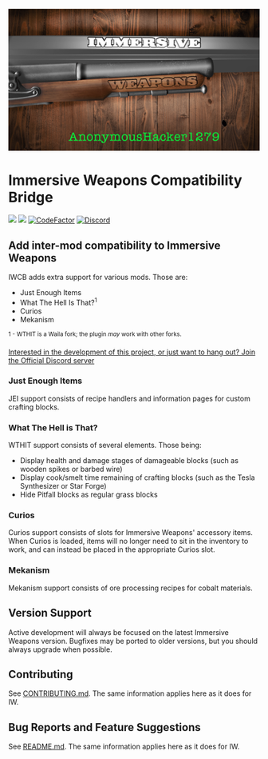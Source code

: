 ![Immersive Weapons Logo](logo.png)

# Immersive Weapons Compatibility Bridge

[![](http://cf.way2muchnoise.eu/full_633345_Downloads.svg)](https://www.curseforge.com/minecraft/mc-mods/immersive-weapons-compatibility-bridge)
[![](http://cf.way2muchnoise.eu/versions/633345.svg)](https://www.curseforge.com/minecraft/mc-mods/immersive-weapons-compatibility-bridge)
[![CodeFactor](https://www.codefactor.io/repository/github/anonymoushacker1279/iwcompatibilitybridge/badge/master)](https://www.codefactor.io/repository/github/anonymoushacker1279/iwcompatibilitybridge/overview/master)
[![Discord](https://img.shields.io/discord/871953129355214858?color=2a3445)](https://discord.gg/WNMCTg7TsT)

## Add inter-mod compatibility to Immersive Weapons

IWCB adds extra support for various mods. Those are:

- Just Enough Items
- What The Hell Is That?<sup>1</sup>
- Curios
- Mekanism

<sup>1 - WTHIT is a Waila fork; the plugin *may* work with other forks.</sup>

[Interested in the development of this project, or just want to hang out? Join the Official Discord server](https://discord.gg/WNMCTg7TsT)

### Just Enough Items

JEI support consists of recipe handlers and information pages for custom crafting blocks.

### What The Hell is That?

WTHIT support consists of several elements. Those being:

- Display health and damage stages of damageable blocks (such as wooden spikes or barbed wire)
- Display cook/smelt time remaining of crafting blocks (such as the Tesla Synthesizer or Star Forge)
- Hide Pitfall blocks as regular grass blocks

### Curios

Curios support consists of slots for Immersive Weapons' accessory items. When Curios is loaded, items will no longer
need to sit in the inventory to work, and can instead be placed in the appropriate Curios slot.

### Mekanism

Mekanism support consists of ore processing recipes for cobalt materials.

## Version Support

Active development will always be focused on the latest Immersive Weapons version. Bugfixes may be ported to older
versions, but you should always upgrade when possible.

## Contributing

See [CONTRIBUTING.md](https://github.com/AnonymousHacker1279/ImmersiveWeapons/blob/master/CONTRIBUTING.md). The same
information applies here as it does for IW.

## Bug Reports and Feature Suggestions

See [README.md](https://github.com/AnonymousHacker1279/ImmersiveWeapons#bug-reports-and-feature-suggestions). The same
information applies here as it does for IW.